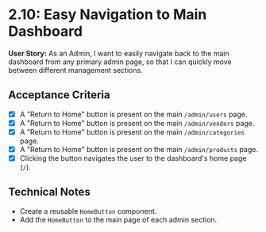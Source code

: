 # 2.10: Easy Navigation to Main Dashboard

**User Story:** As an Admin, I want to easily navigate back to the main dashboard from any primary admin page, so that I can quickly move between different management sections.

## Acceptance Criteria

- [x] A "Return to Home" button is present on the main `/admin/users` page.
- [x] A "Return to Home" button is present on the main `/admin/vendors` page.
- [x] A "Return to Home" button is present on the main `/admin/categories` page.
- [x] A "Return to Home" button is present on the main `/admin/products` page.
- [x] Clicking the button navigates the user to the dashboard's home page (`/`).

## Technical Notes

- Create a reusable `HomeButton` component.
- Add the `HomeButton` to the main page of each admin section.

